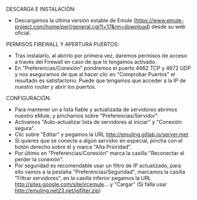 DESCARGA E INSTALACIÓN:
- Descargamos la última versión estable de Emule (https://www.emule-project.com/home/perl/general.cgi?l=17&rm=download) desde su web oficial.

PERMISOS FIREWALL Y APERTURA PUERTOS:
- Tras instalarlo, al abrirlo por primera vez, daremos permisos de acceso a través del Firewall en caso de que lo tengamos activado.
- En "Preferencias/Conexión" pondremos el puerto 4662 TCP y 4672 UDP y nos aseguramos de que al hacer clic en "Comprobar Puertos" el resultado es satisfactorio. Puede que tengamos que acceder a la IP de nuestro router y abrir los puertos.

CONFIGURACIÓN:
- Para mantener un a lista fiable y actualizada de servidores abrimos nuestro eMule, y pinchamos sobre "Preferencias/Servidor".
- Activamos "Auto-actualizar lista de servidores al iniciar" y "Conexión segura".
- Clic sobre "Editar" y pegamos la URL http://emuling.gitlab.io/server.met
- Si quieres que se conecte a algún servidor en especial, pincha con el botón derecho sobre él y marca "Alta Prioridad".
- Por último en "Preferencias/Conexión" marca la casilla "Reconectar al perder la conexión".
- Por seguridad es recomendable usar un filtro de IP actualizado, para ello vamos a la pestaña "Preferencias/Seguridad", marcamos la casilla "Filtrar servidores", en la casilla inferior pegamos la URL http://sites.google.com/site/ircemule... y "Cargar" (Si falla usar http://emuling.net23.net/ipfilter.zip)
